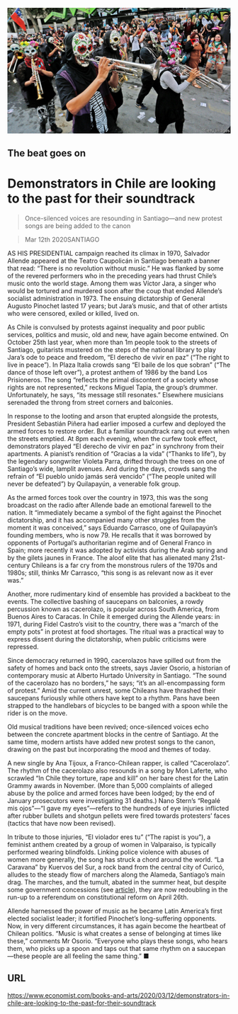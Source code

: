 ![](./images/20200314_BKP007_1.jpg)

## The beat goes on

# Demonstrators in Chile are looking to the past for their soundtrack

> Once-silenced voices are resounding in Santiago—and new protest songs are being added to the canon

> Mar 12th 2020SANTIAGO

AS HIS PRESIDENTIAL campaign reached its climax in 1970, Salvador Allende appeared at the Teatro Caupolicán in Santiago beneath a banner that read: “There is no revolution without music.” He was flanked by some of the revered performers who in the preceding years had thrust Chile’s music onto the world stage. Among them was Víctor Jara, a singer who would be tortured and murdered soon after the coup that ended Allende’s socialist administration in 1973. The ensuing dictatorship of General Augusto Pinochet lasted 17 years; but Jara’s music, and that of other artists who were censored, exiled or killed, lived on.

As Chile is convulsed by protests against inequality and poor public services, politics and music, old and new, have again become entwined. On October 25th last year, when more than 1m people took to the streets of Santiago, guitarists mustered on the steps of the national library to play Jara’s ode to peace and freedom, “El derecho de vivir en paz” (“The right to live in peace”). In Plaza Italia crowds sang “El baile de los que sobran” (“The dance of those left over”), a protest anthem of 1986 by the band Los Prisioneros. The song “reflects the primal discontent of a society whose rights are not represented,” reckons Miguel Tapia, the group’s drummer. Unfortunately, he says, “its message still resonates.” Elsewhere musicians serenaded the throng from street corners and balconies.

In response to the looting and arson that erupted alongside the protests, President Sebastián Piñera had earlier imposed a curfew and deployed the armed forces to restore order. But a familiar soundtrack rang out even when the streets emptied. At 8pm each evening, when the curfew took effect, demonstrators played “El derecho de vivir en paz” in synchrony from their apartments. A pianist’s rendition of “Gracias a la vida” (“Thanks to life”), by the legendary songwriter Violeta Parra, drifted through the trees on one of Santiago’s wide, lamplit avenues. And during the days, crowds sang the refrain of “El pueblo unido jamás será vencido” (“The people united will never be defeated”) by Quilapayún, a venerable folk group.

As the armed forces took over the country in 1973, this was the song broadcast on the radio after Allende bade an emotional farewell to the nation. It “immediately became a symbol of the fight against the Pinochet dictatorship, and it has accompanied many other struggles from the moment it was conceived,” says Eduardo Carrasco, one of Quilapayún’s founding members, who is now 79. He recalls that it was borrowed by opponents of Portugal’s authoritarian regime and of General Franco in Spain; more recently it was adopted by activists during the Arab spring and by the gilets jaunes in France. The aloof elite that has alienated many 21st-century Chileans is a far cry from the monstrous rulers of the 1970s and 1980s; still, thinks Mr Carrasco, “this song is as relevant now as it ever was.”

Another, more rudimentary kind of ensemble has provided a backbeat to the events. The collective bashing of saucepans on balconies, a rowdy percussion known as cacerolazo, is popular across South America, from Buenos Aires to Caracas. In Chile it emerged during the Allende years: in 1971, during Fidel Castro’s visit to the country, there was a “march of the empty pots” in protest at food shortages. The ritual was a practical way to express dissent during the dictatorship, when public criticisms were repressed.

Since democracy returned in 1990, cacerolazos have spilled out from the safety of homes and back onto the streets, says Javier Osorio, a historian of contemporary music at Alberto Hurtado University in Santiago. “The sound of the cacerolazo has no borders,” he says; “it’s an all-encompassing form of protest.” Amid the current unrest, some Chileans have thrashed their saucepans furiously while others have kept to a rhythm. Pans have been strapped to the handlebars of bicycles to be banged with a spoon while the rider is on the move.

Old musical traditions have been revived; once-silenced voices echo between the concrete apartment blocks in the centre of Santiago. At the same time, modern artists have added new protest songs to the canon, drawing on the past but incorporating the mood and themes of today.

A new single by Ana Tijoux, a Franco-Chilean rapper, is called “Cacerolazo”. The rhythm of the cacerolazo also resounds in a song by Mon Laferte, who scrawled “In Chile they torture, rape and kill” on her bare chest for the Latin Grammy awards in November. (More than 5,000 complaints of alleged abuse by the police and armed forces have been lodged; by the end of January prosecutors were investigating 31 deaths.) Nano Stern’s “Regalé mis ojos”—“I gave my eyes”—refers to the hundreds of eye injuries inflicted after rubber bullets and shotgun pellets were fired towards protesters’ faces (tactics that have now been revised).

In tribute to those injuries, “El violador eres tu” (“The rapist is you”), a feminist anthem created by a group of women in Valparaiso, is typically performed wearing blindfolds. Linking police violence with abuses of women more generally, the song has struck a chord around the world. “La Caravana” by Kuervos del Sur, a rock band from the central city of Curicó, alludes to the steady flow of marchers along the Alameda, Santiago’s main drag. The marches, and the tumult, abated in the summer heat, but despite some government concessions (see [article](https://www.economist.com//the-americas/2020/03/12/can-chile-reinvent-itself)), they are now redoubling in the run-up to a referendum on constitutional reform on April 26th.

Allende harnessed the power of music as he became Latin America’s first elected socialist leader; it fortified Pinochet’s long-suffering opponents. Now, in very different circumstances, it has again become the heartbeat of Chilean politics. “Music is what creates a sense of belonging at times like these,” comments Mr Osorio. “Everyone who plays these songs, who hears them, who picks up a spoon and taps out that same rhythm on a saucepan—these people are all feeling the same thing.” ■

## URL

https://www.economist.com/books-and-arts/2020/03/12/demonstrators-in-chile-are-looking-to-the-past-for-their-soundtrack
